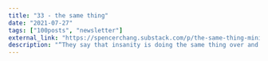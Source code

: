 ```yaml
---
title: "33 - the same thing"
date: "2021-07-27"
tags: ["100posts", "newsletter"]
external_link: "https://spencerchang.substack.com/p/the-same-thing-mini-33100"
description: "“They say that insanity is doing the same thing over and over again, yet persistence is the key to success.”"
---
```

